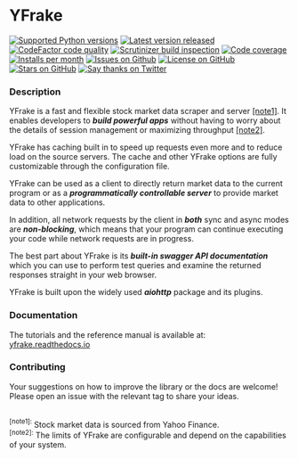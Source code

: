 # YFrake

<a target="new" href="https://pypi.python.org/pypi/yfrake"><img border=0 src="https://img.shields.io/badge/python-3.10+-blue.svg?label=python" alt="Supported Python versions"></a>
<a target="new" href="https://github.com/aabmets/yfrake/releases"><img border=0 src="https://img.shields.io/github/v/release/aabmets/yfrake" alt="Latest version released"></a>
<a target="new" href="https://www.codefactor.io/repository/github/aabmets/yfrake"><img border=0 src="https://img.shields.io/codefactor/grade/github/aabmets/yfrake?label=code quality" alt="CodeFactor code quality"></a>
<a target="new" href="https://scrutinizer-ci.com/g/aabmets/yfrake/"><img border=0 src="https://img.shields.io/scrutinizer/build/g/aabmets/yfrake" alt="Scrutinizer build inspection"></a>
<a target="new" href="https://app.codecov.io/gh/aabmets/yfrake"><img border=0 src="https://img.shields.io/codecov/c/github/aabmets/yfrake" alt="Code coverage"></a> 
<br />
<a target="new" href="https://pypi.python.org/pypi/yfrake"><img border=0 src="https://img.shields.io/pypi/dm/yfrake?label=installs" alt="Installs per month"></a>
<a target="new" href="https://github.com/aabmets/yfrake/issues"><img border=0 src="https://img.shields.io/github/issues/aabmets/yfrake" alt="Issues on Github"></a>
<a target="new" href="https://github.com/aabmets/yfrake/blob/main/LICENSE"><img border=0 src="https://img.shields.io/github/license/aabmets/yfrake" alt="License on GitHub"></a>
<a target="new" href="https://github.com/aabmets/yfrake/stargazers"><img border=0 src="https://img.shields.io/github/stars/aabmets/yfrake?style=social" alt="Stars on GitHub"></a>
<a target="new" href="https://twitter.com/aabmets"><img border=0 src="https://img.shields.io/twitter/url?style=social&url=https%3A%2F%2Ftwitter.com%2Faabmets&label=Say%20Thanks" alt="Say thanks on Twitter"></a>


### Description
YFrake is a fast and flexible stock market data scraper and server [&#91;note1&#93;](#footnote1).
It enables developers to ***build powerful apps*** without having to worry about the details of session management or maximizing throughput [&#91;note2&#93;](#footnote2).

YFrake has caching built in to speed up requests even more and to reduce load on the source servers. 
The cache and other YFrake options are fully customizable through the configuration file.

YFrake can be used as a client to directly return market data to the current program or 
as a ***programmatically controllable server*** to provide market data to other applications.

In addition, all network requests by the client in ***both*** sync and async modes are ***non-blocking***, 
which means that your program can continue executing your code while network requests are in progress.

The best part about YFrake is its ***built-in swagger API documentation*** which you can use to 
perform test queries and examine the returned responses straight in your web browser.

YFrake is built upon the widely used ***aiohttp*** package and its plugins.

### Documentation

The tutorials and the reference manual is available at: &nbsp; <a target="new" href="http://yfrake.readthedocs.io">yfrake.readthedocs.io</a>


### Contributing

Your suggestions on how to improve the library or the docs are welcome!  
Please open an issue with the relevant tag to share your ideas.

<br />
<a id="footnote1"><sup>&#91;note1&#93;:</sup></a> Stock market data is sourced from Yahoo Finance. 
<br/>
<a id="footnote2"><sup>&#91;note2&#93;:</sup></a> The limits of YFrake are configurable and depend on the capabilities of your system.
<br/>
